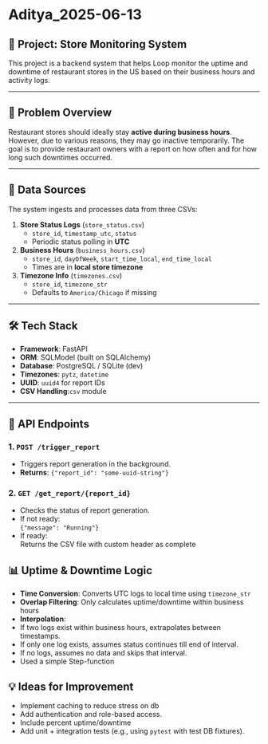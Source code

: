 # Aditya_2025-06-13

## 📌 Project: Store Monitoring System

This project is a backend system that helps Loop monitor the uptime and downtime of restaurant stores in the US based on their business hours and activity logs.

---

## 🧠 Problem Overview

Restaurant stores should ideally stay **active during business hours**. However, due to various reasons, they may go inactive temporarily. The goal is to provide restaurant owners with a report on how often and for how long such downtimes occurred.

---
## 🧾 Data Sources
The system ingests and processes data from three CSVs:
1. **Store Status Logs** (`store_status.csv`)
   - `store_id`, `timestamp_utc`, `status`
   - Periodic status polling in **UTC**
2. **Business Hours** (`business_hours.csv`)
   - `store_id`, `dayOfWeek`, `start_time_local`, `end_time_local`
   - Times are in **local store timezone**
3. **Timezone Info** (`timezones.csv`)
   - `store_id`, `timezone_str`
   - Defaults to `America/Chicago` if missing
---
## 🛠️ Tech Stack
- **Framework**: FastAPI
- **ORM**: SQLModel (built on SQLAlchemy)
- **Database**: PostgreSQL / SQLite (dev)
- **Timezones**: `pytz`, `datetime`
- **UUID**: `uuid4` for report IDs
- **CSV Handling**:`csv` module
---

## 🚀 API Endpoints

### 1. `POST /trigger_report`

- Triggers report generation in the background.
- **Returns**: `{"report_id": "some-uuid-string"}`

### 2. `GET /get_report/{report_id}`

- Checks the status of report generation.
- If not ready:  
  `{"message": "Running"}`
- If ready:  
  Returns the CSV file  with custom header as complete
  
## 📊 Uptime & Downtime Logic

- **Time Conversion**: Converts UTC logs to local time using `timezone_str`
- **Overlap Filtering**: Only calculates uptime/downtime within business hours
- **Interpolation**:
- If two logs exist within business hours, extrapolates between timestamps.
- If only one log exists, assumes status continues till end of interval.
- If no logs, assumes no data and skips that interval.
- Used a simple Step-function
  
## 💡 Ideas for Improvement
- Implement caching to reduce stress on db 
- Add authentication and role-based access.
- Include percent uptime/downtime 
- Add unit + integration tests (e.g., using `pytest` with test DB fixtures).
